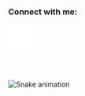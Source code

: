 ### Connect with me:
[![website](./img/linkedin-dark.svg)](https://www.linkedin.com/in/samet-yilmaz-dev/)

<br />
<br />

![Snake animation](https://github.com/tywish-dev/tywish-dev/blob/manual-run-output/only-svg/github-contribution-grid-snake-dark.svg)
